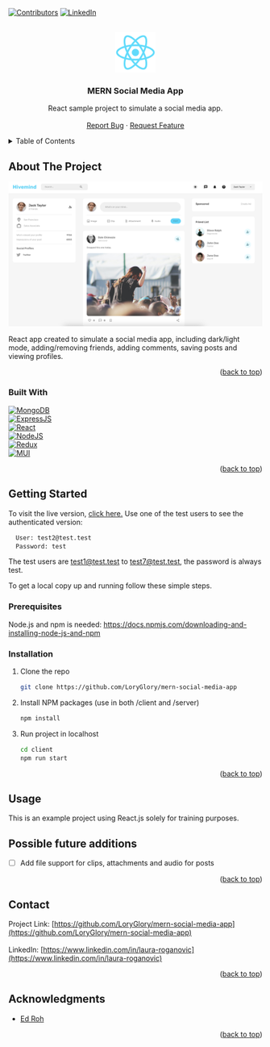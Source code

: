<!-- Improved compatibility of back to top link: See: https://github.com/othneildrew/Best-README-Template/pull/73 -->
<a name="readme-top"></a>
<!--
*** Thanks for checking out the Best-README-Template. If you have a suggestion
*** that would make this better, please fork the repo and create a pull request
*** or simply open an issue with the tag "enhancement".
*** Don't forget to give the project a star!
*** Thanks again! Now go create something AMAZING! :D
-->



<!-- PROJECT SHIELDS -->
<!--
*** I'm using markdown "reference style" links for readability.
*** Reference links are enclosed in brackets [ ] instead of parentheses ( ).
*** See the bottom of this document for the declaration of the reference variables
*** for contributors-url, forks-url, etc. This is an optional, concise syntax you may use.
*** https://www.markdownguide.org/basic-syntax/#reference-style-links
-->
[![Contributors][contributors-shield]][contributors-url]
[![LinkedIn][linkedin-shield]][linkedin-url]


<!-- PROJECT LOGO -->
<br />
<div align="center">
  <a href="https://github.com/LoryGlory/mern-social-media-app">
    <img src="client/public/logo192.png" alt="Logo" width="80" height="80">
  </a>

<h3 align="center">MERN Social Media App</h3>

  <p align="center">
    React sample project to simulate a social media app.
    <br />
    <br />
    <a href="https://github.com/LoryGlory/mern-social-media-app">Report Bug</a>
    ·
    <a href="https://github.com/LoryGlory/mern-social-media-app">Request Feature</a>
  </p>
</div>



<!-- TABLE OF CONTENTS -->
<details>
  <summary>Table of Contents</summary>
  <ol>
    <li>
      <a href="#about-the-project">About The Project</a>
      <ul>
        <li><a href="#built-with">Built With</a></li>
      </ul>
    </li>
    <li>
      <a href="#getting-started">Getting Started</a>
      <ul>
        <li><a href="#prerequisites">Prerequisites</a></li>
        <li><a href="#installation">Installation</a></li>
      </ul>
    </li>
    <li><a href="#usage">Usage</a></li> 
    <li><a href="#contact">Contact</a></li>
    <li><a href="#acknowledgments">Acknowledgments</a></li>
  </ol>
</details>



<!-- ABOUT THE PROJECT -->

## About The Project

[![Product Name Screen Shot][product-screenshot]](https://mern-social-media-app-xvus.vercel.app/)

React app created to simulate a social media app, including dark/light mode, adding/removing friends, adding comments, saving posts and viewing profiles.

<p align="right">(<a href="#readme-top">back to top</a>)</p>

### Built With

[![MongoDB][MongoDB]][React-url]
<br/>
[![ExpressJS][ExpressJS]][ExpressJS-url]
<br/>
[![React][React.js]][React-url]
<br/>
[![NodeJS][NodeJS]][NodeJS-url]
<br/>
[![Redux][Redux]][Redux-url]
<br/>
[![MUI][MUI]][MUI-url]


<p align="right">(<a href="#readme-top">back to top</a>)</p>



<!-- GETTING STARTED -->

## Getting Started

To visit the live version, <a href="https://mern-social-media-app-xvus.vercel.app">click here.</a>
Use one of the test users to see the authenticated version:
 ```sh
   User: test2@test.test
   Password: test
   ```
The test users are test1@test.test to test7@test.test, the password is always test.

To get a local copy up and running follow these simple steps.

### Prerequisites

Node.js and npm is needed:
[https://docs.npmjs.com/downloading-and-installing-node-js-and-npm
](https://docs.npmjs.com/downloading-and-installing-node-js-and-npm
)

### Installation

1. Clone the repo
   ```sh
   git clone https://github.com/LoryGlory/mern-social-media-app
   ```
2. Install NPM packages (use in both /client and /server)
   ```sh
   npm install
   ```
3. Run project in localhost
   ```sh
   cd client
   npm run start
   ```

<p align="right">(<a href="#readme-top">back to top</a>)</p>



<!-- USAGE EXAMPLES -->

## Usage

This is an example project using React.js solely for training purposes.

<!-- Possible additions -->

## Possible future additions
 
- [ ] Add file support for clips, attachments and audio for posts
 
<p align="right">(<a href="#readme-top">back to top</a>)</p>


<!-- CONTACT -->

## Contact

Project Link: [https://github.com/LoryGlory/mern-social-media-app](https://github.com/LoryGlory/mern-social-media-app)
<br/><br/>
LinkedIn: [https://www.linkedin.com/in/laura-roganovic](https://www.linkedin.com/in/laura-roganovic)
<p align="right">(<a href="#readme-top">back to top</a>)</p>


<!-- ACKNOWLEDGMENTS -->

## Acknowledgments

* []() [Ed Roh](https://github.com/ed-roh) 

<p align="right">(<a href="#readme-top">back to top</a>)</p>

<!-- MARKDOWN LINKS & IMAGES -->
<!-- https://www.markdownguide.org/basic-syntax/#reference-style-links -->

[contributors-shield]: https://img.shields.io/github/contributors/LoryGlory/mern-social-media-app.svg?style=for-the-badge

[contributors-url]: https://github.com/LoryGlory/mern-social-media-app/graphs/contributors

[forks-shield]: https://img.shields.io/github/forks/LoryGlory/mern-social-media-app.svg?style=for-the-badge

[forks-url]: https://github.com/LoryGlory/mern-social-media-app/network/members

[stars-shield]: https://img.shields.io/github/stars/LoryGlory/mern-social-media-app.svg?style=for-the-badge

[stars-url]: https://github.com/LoryGlory/mern-social-media-app/stargazers

[issues-shield]: https://img.shields.io/github/issues/LoryGlory/mern-social-media-app.svg?style=for-the-badge

[issues-url]: https://github.com/LoryGlory/mern-social-media-app

[license-shield]: https://img.shields.io/github/license/LoryGlory/mern-social-media-app.svg?style=for-the-badge

[license-url]: https://github.com/LoryGlory/mern-social-media-app/blob/master/LICENSE.txt

[linkedin-shield]: https://img.shields.io/badge/-LinkedIn-black.svg?style=for-the-badge&logo=linkedin&colorB=555

[linkedin-url]: https://www.linkedin.com/in/laura-roganovic-1a694b207/

[product-screenshot]: client/public/screenshot.png

[Next.js]: https://img.shields.io/badge/next.js-000000?style=for-the-badge&logo=nextdotjs&logoColor=white

[Next-url]: https://nextjs.org/

[React.js]: https://img.shields.io/badge/React-20232A?style=for-the-badge&logo=react&logoColor=61DAFB

[React-url]: https://reactjs.org/

[Vue.js]: https://img.shields.io/badge/Vue.js-35495E?style=for-the-badge&logo=vuedotjs&logoColor=4FC08D

[Vue-url]: https://vuejs.org/

[Angular.io]: https://img.shields.io/badge/Angular-DD0031?style=for-the-badge&logo=angular&logoColor=white

[Angular-url]: https://angular.io/

[Svelte.dev]: https://img.shields.io/badge/Svelte-4A4A55?style=for-the-badge&logo=svelte&logoColor=FF3E00

[Svelte-url]: https://svelte.dev/

[Laravel.com]: https://img.shields.io/badge/Laravel-FF2D20?style=for-the-badge&logo=laravel&logoColor=white

[Laravel-url]: https://laravel.com

[Bootstrap.com]: https://img.shields.io/badge/Bootstrap-563D7C?style=for-the-badge&logo=bootstrap&logoColor=white

[Bootstrap-url]: https://getbootstrap.com

[JQuery.com]: https://img.shields.io/badge/jQuery-0769AD?style=for-the-badge&logo=jquery&logoColor=white

[JQuery-url]: https://jquery.com

[Firebase]: https://img.shields.io/badge/Firebase-039BE5?style=for-the-badge&logo=Firebase&logoColor=white

[Firebase-url]: https://firebase.google.com/

[MongoDB]: https://img.shields.io/badge/MongoDB-4EA94B?style=for-the-badge&logo=mongodb&logoColor=white

[MongoDB-url]: https://www.mongodb.com/

[ExpressJS]: https://img.shields.io/badge/Express.js-404D59?style=for-the-badge&logo=express&logoColor=white

[ExpressJS-url]: https://www.mongodb.com/

[NodeJS]: https://img.shields.io/badge/Node.js-43853D?style=for-the-badge&logo=node.js&logoColor=white

[NodeJS-url]: https://nodejs.org/en

[Redux]: https://img.shields.io/badge/Redux-593D88?style=for-the-badge&logo=redux&logoColor=white

[Redux-url]: https://redux.js.org/

[MUI]: https://img.shields.io/badge/MUI-%230081CB.svg?style=for-the-badge&logo=mui&logoColor=white

[MUI-url]: https://mui.com/
